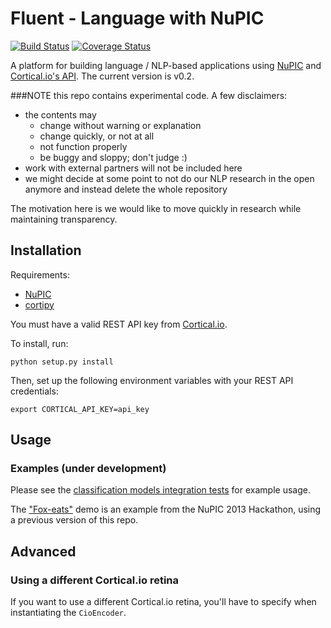 # Fluent - Language with NuPIC

[![Build Status](https://travis-ci.org/numenta/nupic.fluent.svg?branch=master)](https://travis-ci.org/numenta/nupic.fluent) [![Coverage Status](https://coveralls.io/repos/numenta/nupic.fluent/badge.png?branch=master)](https://coveralls.io/r/numenta/nupic.fluent?branch=master)

A platform for building language / NLP-based applications using [NuPIC](https://github.com/numenta/nupic) and [Cortical.io's API](http://www.cortical.io/developers.html). The current version is v0.2.

###NOTE this repo contains experimental code. A few disclaimers:

- the contents may
    - change without warning or explanation
    - change quickly, or not at all
    - not function properly
    - be buggy and sloppy; don't judge :)
- work with external partners will not be included here
- we might decide at some point to not do our NLP research in the open anymore and instead delete the whole repository

The motivation here is we would like to move quickly in research while maintaining transparency.

## Installation

Requirements:

- [NuPIC](https://github.com/numenta/nupic)
- [cortipy](https://github.com/numenta/cortipy)

You must have a valid REST API key from [Cortical.io](http://www.cortical.io/developers.html).

To install, run:

    python setup.py install

Then, set up the following environment variables with your REST API credentials:

    export CORTICAL_API_KEY=api_key

## Usage

### Examples (under development)

Please see the [classification models integration tests](https://github.com/numenta/nupic.fluent/blob/master/tests/integration/classification_models_validation_test.py) for example usage.

The ["Fox-eats"](https://www.youtube.com/watch?v=X4XjYXFRIAQ&start=7084) demo is an example from the NuPIC 2013 Hackathon, using a previous version of this repo.

## Advanced

### Using a different Cortical.io retina

If you want to use a different Cortical.io retina, you'll have to specify when instantiating the `CioEncoder`.
